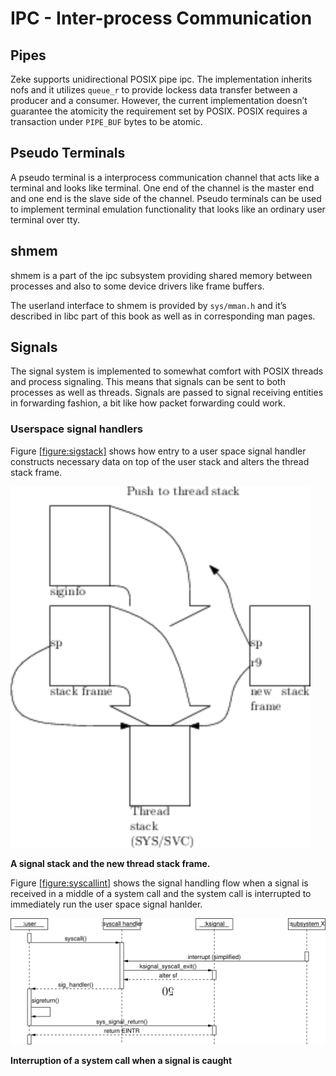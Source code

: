 IPC - Inter-process Communication
=================================

Pipes
-----

Zeke supports unidirectional
<span data-acronym-label="POSIX" data-acronym-form="singular+short">POSIX</span>
pipe
<span data-acronym-label="ipc" data-acronym-form="singular+short">ipc</span>.
The implementation inherits nofs and it utilizes `queue_r` to provide
lockess data transfer between a producer and a consumer. However, the
current implementation doesn’t guarantee the atomicity the requirement
set by
<span data-acronym-label="POSIX" data-acronym-form="singular+short">POSIX</span>.
POSIX requires a transaction under `PIPE_BUF` bytes to be atomic.

Pseudo Terminals
----------------

A pseudo terminal is a interprocess communication channel that acts like
a terminal and looks like terminal. One end of the channel is the master
end and one end is the slave side of the channel. Pseudo terminals can
be used to implement terminal emulation functionality that looks like an
ordinary user terminal over
tty.

shmem
-----

<span data-acronym-label="shmem" data-acronym-form="singular+full">shmem</span>
is a part of the
<span data-acronym-label="ipc" data-acronym-form="singular+short">ipc</span>
subsystem providing shared memory between processes and also to some
device drivers like frame buffers.

The userland interface to shmem is provided by `sys/mman.h` and it’s
described in libc part of this book as well as in corresponding man
pages.

Signals
-------

The signal system is implemented to somewhat comfort with
<span data-acronym-label="POSIX" data-acronym-form="singular+abbrv">POSIX</span>
threads and process signaling. This means that signals can be sent to
both processes as well as threads. Signals are passed to signal
receiving entities in forwarding fashion, a bit like how packet
forwarding could work.

### Userspace signal handlers

Figure [\[figure:sigstack\]](#figure:sigstack) shows how entry to a user
space signal handler constructs necessary data on top of the user stack
and alters the thread stack frame.

![Signal stack](pics/signal_stack.svg)

**<span label="figure:sigstack">A signal stack and the new thread stack frame.**</span>

Figure [\[figure:syscallint\]](#figure:syscallint) shows the signal
handling flow when a signal is received in a middle of a system call and
the system call is interrupted to immediately run the user space signal
hanlder.

![Interruption of a system call when a signal is caught](pics/syscallint.png)

<span label="figure:syscallint">**Interruption of a system call when a signal is caught**</span>
